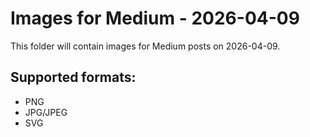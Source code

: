 # Images for Medium - 2026-04-09

This folder will contain images for Medium posts on 2026-04-09.

## Supported formats:
- PNG
- JPG/JPEG
- SVG
